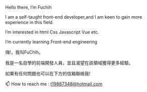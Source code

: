 Hello there, I’m Fuchih

I am a self-taught front-end developer,and I am keen to gain more experience in this field.

I’m interested in html Css Javascript Vue etc.

I’m currently learning Front-end engineering

嗨!，我叫FuChih。

我是一名自學的前端開發人員，並且渴望在該領域獲得更多經驗。

如果有任何問題也可以在下方的信箱聯絡我!

📫 How to reach me : t19887348@hotmail.com


